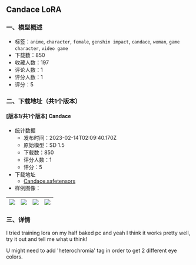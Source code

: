 ## Candace LoRA
### 一、模型概述

- 标签：`anime`, `character`, `female`, `genshin impact`, `candace`, `woman`, `game character`, `video game`
- 下载数：850
- 收藏人数：197
- 评论人数：1
- 评分人数：1
- 评分：5

### 二、下载地址（共1个版本）

#### [版本1/共1个版本] Candace

- 统计数据
  - 发布时间：2023-02-14T02:09:40.170Z
  - 原始模型：SD 1.5
  - 下载数：850
  - 评分人数：1
  - 评分：5
- 下载地址
  - [Candace.safetensors](https://civitai.com/api/download/models/10196)
- 样例图像：

| <img src="https://image.civitai.com/xG1nkqKTMzGDvpLrqFT7WA/d16e068e-5e5d-43b9-28d2-e09d29958800/width=450/99674.jpeg" /> | <img src="https://image.civitai.com/xG1nkqKTMzGDvpLrqFT7WA/a2603216-660f-428d-9ccb-4ab9cadd6c00/width=450/99678.jpeg" /> | <img src="https://image.civitai.com/xG1nkqKTMzGDvpLrqFT7WA/121f8c9e-69fd-43ef-4823-d4f7a9871b00/width=450/99676.jpeg" /> | <img src="https://image.civitai.com/xG1nkqKTMzGDvpLrqFT7WA/00ccf98f-e0db-4876-113a-c0b12cb89000/width=450/99675.jpeg" /> |
| ---- | ---- | ---- | ---- |


### 三、详情
<p>I tried training lora on my half baked pc and yeah I think it works pretty well, try it out and tell me what u think!</p><p>U might need to add 'heterochromia' tag in order to get 2 different eye colors.</p>
